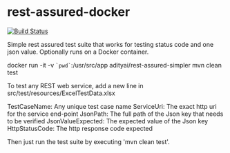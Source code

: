 # rest-assured-docker
[![Build Status](http://circleci-badges-max.herokuapp.com/img/adityai/rest-assured-simpler?token=c521012b8c872719c418db3077b7763a3f9cc836)](https://circleci.com/gh/adityai/rest-assured-simpler)

Simple rest assured test suite that works for testing status code and one json value. Optionally runs on a Docker container.

docker run -it -v `` `pwd` ``:/usr/src/app adityai/rest-assured-simpler mvn clean test

To test any REST web service, add a new line in src/test/resources/ExcelTestData.xlsx

TestCaseName: Any unique test case name
ServiceUri:	The exact http uri for the service end-point
JsonPath: The full path of the Json key that needs to be verified
JsonValueExpected: The expected value of the Json key
HttpStatusCode: The http response code expected

Then just run the test suite by executing 'mvn clean test'.
